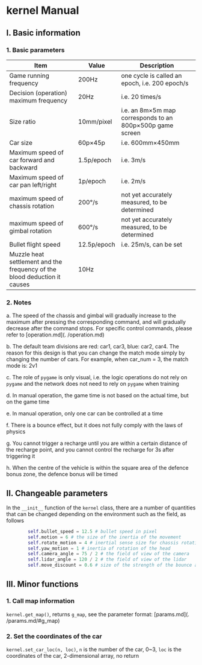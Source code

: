 # kernel Manual

## I. Basic information

### 1. Basic parameters

|Item|Value|Description|
|-|-|-|
|Game running frequency|200Hz|one cycle is called an epoch, i.e. 200 epoch/s|
|Decision (operation) maximum frequency|20Hz|i.e. 20 times/s|
|Size ratio|10mm/pixel|i.e. an 8m×5m map corresponds to an 800p×500p game screen|
|Car size|60p×45p|i.e. 600mm×450mm|
|Maximum speed of car forward and backward|1.5p/epoch|i.e. 3m/s|
|Maximum speed of car pan left/right|1p/epoch|i.e. 2m/s|
|maximum speed of chassis rotation|200°/s|not yet accurately measured, to be determined|
|maximum speed of gimbal rotation|600°/s|not yet accurately measured, to be determined|
|Bullet flight speed|12.5p/epoch|i.e. 25m/s, can be set|
|Muzzle heat settlement and the frequency of the blood deduction it causes|10Hz||

### 2. Notes

a. The speed of the chassis and gimbal will gradually increase to the maximum after pressing the corresponding command, and will gradually decrease after the command stops. For specific control commands, please refer to [operation.md](. /operation.md)

b. The default team divisions are red: car1, car3, blue: car2, car4. The reason for this design is that you can change the match mode simply by changing the number of cars. For example, when car_num = 3, the match mode is: 2v1

c. The role of `pygame` is only visual, i.e. the logic operations do not rely on `pygame` and the network does not need to rely on `pygame` when training

d. In manual operation, the game time is not based on the actual time, but on the game time

e. In manual operation, only one car can be controlled at a time

f. There is a bounce effect, but it does not fully comply with the laws of physics

g. You cannot trigger a recharge until you are within a certain distance of the recharge point, and you cannot control the recharge for 3s after triggering it

h. When the centre of the vehicle is within the square area of the defence bonus zone, the defence bonus will be timed

## II. Changeable parameters

In the `__init__` function of the `kernel` class, there are a number of quantities that can be changed depending on the environment such as the field, as follows

```python
        self.bullet_speed = 12.5 # bullet speed in pixel
        self.motion = 6 # the size of the inertia of the movement
        self.rotate_motion = 4 # inertial sense size for chassis rotation
        self.yaw_motion = 1 # inertia of rotation of the head
        self.camera_angle = 75 / 2 # the field of view of the camera
        self.lidar_angle = 120 / 2 # the field of view of the lidar
        self.move_discount = 0.6 # size of the strength of the bounce after hitting a wall
```

## III. Minor functions

### 1. Call map information

`kernel.get_map()`, returns `g_map`, see the parameter format: [params.md](. /params.md/#g_map)

### 2. Set the coordinates of the car

`kernel.set_car_loc(n, loc)`, `n` is the number of the car, 0~3, `loc` is the coordinates of the car, 2-dimensional array, no return
